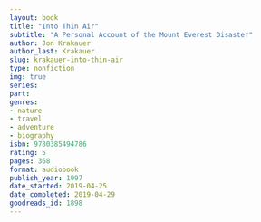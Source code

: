 ```yaml
---
layout: book
title: "Into Thin Air"
subtitle: "A Personal Account of the Mount Everest Disaster"
author: Jon Krakauer
author_last: Krakauer
slug: krakauer-into-thin-air
type: nonfiction
img: true
series: 
part: 
genres:
- nature
- travel
- adventure
- biography
isbn: 9780385494786
rating: 5
pages: 368
format: audiobook
publish_year: 1997
date_started: 2019-04-25
date_completed: 2019-04-29
goodreads_id: 1898
---
```

